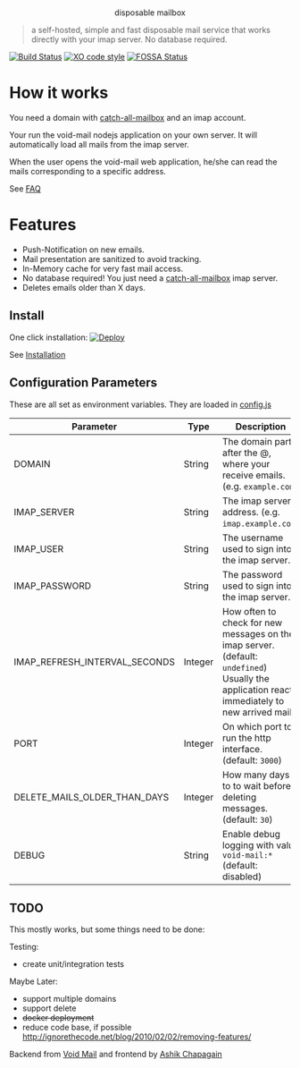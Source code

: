 <div align="center">
	<br>
	<p align="center">	disposable mailbox	</p>
</div>

> a self-hosted, simple and fast disposable mail service that works directly with your imap server. No database required.

[![Build Status](https://travis-ci.org/synox/void-mail.svg?branch=master)](https://travis-ci.org/synox/void-mail)
[![XO code style](https://img.shields.io/badge/code_style-XO-5ed9c7.svg)](https://github.com/xojs/xo)
[![FOSSA Status](https://app.fossa.io/api/projects/git%2Bgithub.com%2Fsynox%2Fvoid-mail.svg?type=shield)](https://app.fossa.io/projects/git%2Bgithub.com%2Fsynox%2Fvoid-mail?ref=badge_shield)

# How it works

You need a domain with [catch-all-mailbox](https://www.google.ch/search?q=how+to+setup+catch-all+imap+mailbox) and an imap account.

Your run the void-mail nodejs application on your own server. It will automatically load all mails from the imap server.

When the user opens the void-mail web application, he/she can read the mails corresponding to a specific address.

See [FAQ](docs/faq.md)

# Features

-   Push-Notification on new emails.
-   Mail presentation are sanitized to avoid tracking.
-   In-Memory cache for very fast mail access.
-   No database required! You just need a [catch-all-mailbox](https://www.google.ch/search?q=how+to+setup+catch-all+imap+mailbox) imap server.
-   Deletes emails older than X days.

## Install

One click installation:
[![Deploy](https://www.herokucdn.com/deploy/button.svg)](https://heroku.com/deploy?template=https://github.com/projectashik/viod-mail)

See [Installation](docs/installation.md)

## Configuration Parameters

These are all set as environment variables. They are loaded in [config.js](helper/config.js)

| Parameter                     | Type    | Description                                                                                                                                    |
| ----------------------------- | ------- | ---------------------------------------------------------------------------------------------------------------------------------------------- |
| DOMAIN                        | String  | The domain part after the @, where your receive emails. (e.g. `example.com`)                                                                   |
| IMAP_SERVER                   | String  | The imap server address. (e.g. `imap.example.com`)                                                                                             |
| IMAP_USER                     | String  | The username used to sign into the imap server.                                                                                                |
| IMAP_PASSWORD                 | String  | The password used to sign into the imap server.                                                                                                |
| IMAP_REFRESH_INTERVAL_SECONDS | Integer | How often to check for new messages on the imap server. (default: `undefined`) Usually the application reacts immediately to new arrived mail. |
| PORT                          | Integer | On which port to run the http interface. (default: `3000`)                                                                                     |
| DELETE_MAILS_OLDER_THAN_DAYS  | Integer | How many days to to wait before deleting messages. (default: `30`)                                                                             |
| DEBUG                         | String  | Enable debug logging with value `void-mail:*` (default: disabled)                                                                              |

## TODO

This mostly works, but some things need to be done:

Testing:

-   create unit/integration tests

Maybe Later:

-   support multiple domains
-   support delete
-   ~~docker deployment~~
-   reduce code base, if possible  
     http://ignorethecode.net/blog/2010/02/02/removing-features/

Backend from [Void Mail](https://github.com/synox/void-mail) and frontend by [Ashik Chapagain](https://github.com/projectashik)
